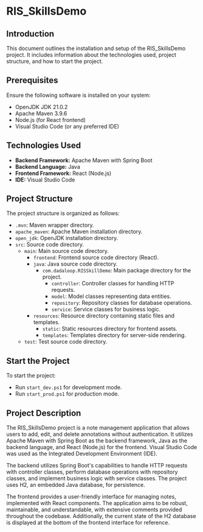 # RIS_SkillsDemo

## Introduction
This document outlines the installation and setup of the RIS_SkillsDemo project. It includes information about the technologies used, project structure, and how to start the project.

## Prerequisites
Ensure the following software is installed on your system:
- OpenJDK JDK 21.0.2
- Apache Maven 3.9.6
- Node.js (for React frontend)
- Visual Studio Code (or any preferred IDE)

## Technologies Used
- **Backend Framework:** Apache Maven with Spring Boot
- **Backend Language:** Java
- **Frontend Framework:** React (Node.js)
- **IDE:** Visual Studio Code

## Project Structure
The project structure is organized as follows:
- `.mvn`: Maven wrapper directory.
- `apache_maven`: Apache Maven installation directory.
- `open_jdk`: OpenJDK installation directory.
- `src`: Source code directory.
  - `main`: Main source code directory.
    - `frontend`: Frontend source code directory (React).
    - `java`: Java source code directory.
      - `com.dadaloop.RISSkillDemo`: Main package directory for the project.
        - `controller`: Controller classes for handling HTTP requests.
        - `model`: Model classes representing data entities.
        - `repository`: Repository classes for database operations.
        - `service`: Service classes for business logic.
    - `resources`: Resource directory containing static files and templates.
      - `static`: Static resources directory for frontend assets.
      - `templates`: Templates directory for server-side rendering.
  - `test`: Test source code directory.

## Start the Project
To start the project:
- Run `start_dev.ps1` for development mode.
- Run `start_prod.ps1` for production mode.

## Project Description
The RIS_SkillsDemo project is a note management application that allows users to add, edit, and delete annotations without authentication. It utilizes Apache Maven with Spring Boot as the backend framework, Java as the backend language, and React (Node.js) for the frontend. Visual Studio Code was used as the Integrated Development Environment (IDE).

The backend utilizes Spring Boot's capabilities to handle HTTP requests with controller classes, perform database operations with repository classes, and implement business logic with service classes. The project uses H2, an embedded Java database, for persistence.

The frontend provides a user-friendly interface for managing notes, implemented with React components. The application aims to be robust, maintainable, and understandable, with extensive comments provided throughout the codebase. Additionally, the current state of the H2 database is displayed at the bottom of the frontend interface for reference.
